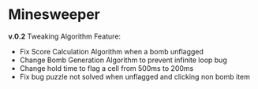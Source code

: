 # Minesweeper
**v.0.2**
Tweaking Algorithm
Feature:
- Fix Score Calculation Algorithm when a bomb unflagged
- Change Bomb Generation Algorithm to prevent infinite loop bug
- Change hold time to flag a cell from 500ms to 200ms
- Fix bug puzzle not solved when unflagged and clicking non bomb item